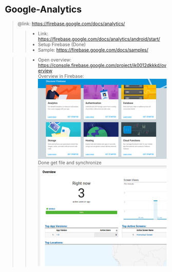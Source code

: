# Google-Analytics
> @link: https://firebase.google.com/docs/analytics/
>> - Link: https://firebase.google.com/docs/analytics/android/start/
>> - Setup Firebase (Done)
>> - Sample: https://firebase.google.com/docs/samples/

>> - Open overview: https://console.firebase.google.com/project/ik0012dkkkd/overview <br>
>> Overview in Firebase:
![alt text](https://github.com/danisluis6/Google-Analytics/blob/master/g1.png)
>> <br>Done get file and synchronize
![alt text](https://github.com/danisluis6/Google-Analytics/blob/master/g2.png)
